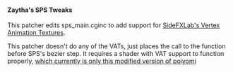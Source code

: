 
#### Zaytha's SPS Tweaks
This patcher edits sps_main.cginc to add support for [SideFXLab's Vertex Animation Textures](https://github.com/sideeffects/SideFXLabs).

This patcher doesn't do any of the VATs, just places the call to the function before SPS's bezier step. It requires a shader with VAT support to function properly, [which currently is only this modified version of poiyomi](hehe)
